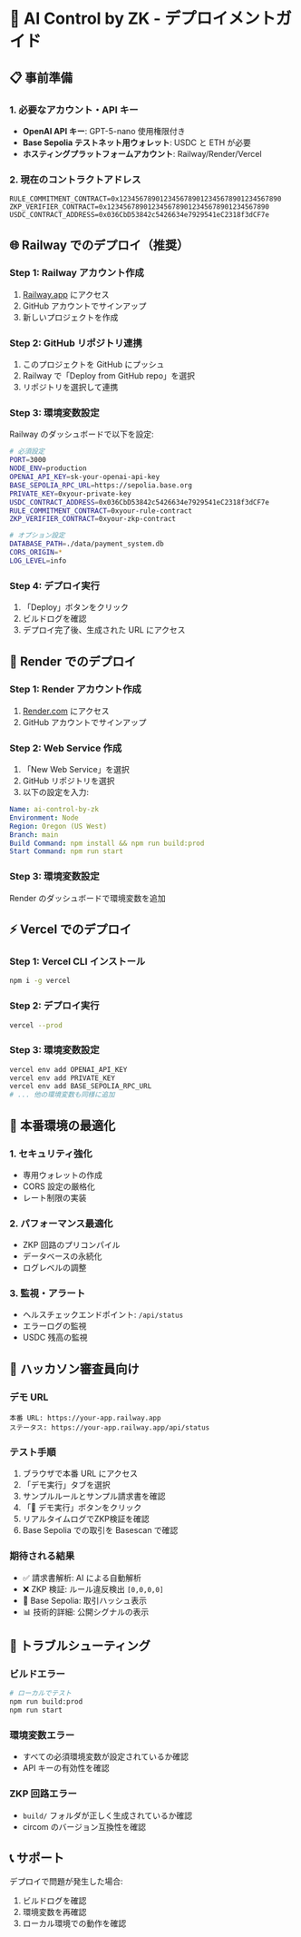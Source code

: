 # 🚀 AI Control by ZK - デプロイメントガイド

## 📋 事前準備

### 1. 必要なアカウント・API キー
- **OpenAI API キー**: GPT-5-nano 使用権限付き
- **Base Sepolia テストネット用ウォレット**: USDC と ETH が必要
- **ホスティングプラットフォームアカウント**: Railway/Render/Vercel

### 2. 現在のコントラクトアドレス
```
RULE_COMMITMENT_CONTRACT=0x1234567890123456789012345678901234567890
ZKP_VERIFIER_CONTRACT=0x1234567890123456789012345678901234567890
USDC_CONTRACT_ADDRESS=0x036CbD53842c5426634e7929541eC2318f3dCF7e
```

## 🌐 Railway でのデプロイ（推奨）

### Step 1: Railway アカウント作成
1. [Railway.app](https://railway.app) にアクセス
2. GitHub アカウントでサインアップ
3. 新しいプロジェクトを作成

### Step 2: GitHub リポジトリ連携
1. このプロジェクトを GitHub にプッシュ
2. Railway で「Deploy from GitHub repo」を選択
3. リポジトリを選択して連携

### Step 3: 環境変数設定
Railway のダッシュボードで以下を設定:

```bash
# 必須設定
PORT=3000
NODE_ENV=production
OPENAI_API_KEY=sk-your-openai-api-key
BASE_SEPOLIA_RPC_URL=https://sepolia.base.org
PRIVATE_KEY=0xyour-private-key
USDC_CONTRACT_ADDRESS=0x036CbD53842c5426634e7929541eC2318f3dCF7e
RULE_COMMITMENT_CONTRACT=0xyour-rule-contract
ZKP_VERIFIER_CONTRACT=0xyour-zkp-contract

# オプション設定
DATABASE_PATH=./data/payment_system.db
CORS_ORIGIN=*
LOG_LEVEL=info
```

### Step 4: デプロイ実行
1. 「Deploy」ボタンをクリック
2. ビルドログを確認
3. デプロイ完了後、生成された URL にアクセス

## 🎯 Render でのデプロイ

### Step 1: Render アカウント作成
1. [Render.com](https://render.com) にアクセス
2. GitHub アカウントでサインアップ

### Step 2: Web Service 作成
1. 「New Web Service」を選択
2. GitHub リポジトリを選択
3. 以下の設定を入力:

```yaml
Name: ai-control-by-zk
Environment: Node
Region: Oregon (US West)
Branch: main
Build Command: npm install && npm run build:prod
Start Command: npm run start
```

### Step 3: 環境変数設定
Render のダッシュボードで環境変数を追加

## ⚡ Vercel でのデプロイ

### Step 1: Vercel CLI インストール
```bash
npm i -g vercel
```

### Step 2: デプロイ実行
```bash
vercel --prod
```

### Step 3: 環境変数設定
```bash
vercel env add OPENAI_API_KEY
vercel env add PRIVATE_KEY
vercel env add BASE_SEPOLIA_RPC_URL
# ... 他の環境変数も同様に追加
```

## 🔧 本番環境の最適化

### 1. セキュリティ強化
- 専用ウォレットの作成
- CORS 設定の厳格化
- レート制限の実装

### 2. パフォーマンス最適化
- ZKP 回路のプリコンパイル
- データベースの永続化
- ログレベルの調整

### 3. 監視・アラート
- ヘルスチェックエンドポイント: `/api/status`
- エラーログの監視
- USDC 残高の監視

## 🎪 ハッカソン審査員向け

### デモ URL
```
本番 URL: https://your-app.railway.app
ステータス: https://your-app.railway.app/api/status
```

### テスト手順
1. ブラウザで本番 URL にアクセス
2. 「デモ実行」タブを選択
3. サンプルルールとサンプル請求書を確認
4. 「🚀 デモ実行」ボタンをクリック
5. リアルタイムログでZKP検証を確認
6. Base Sepolia での取引を Basescan で確認

### 期待される結果
- ✅ 請求書解析: AI による自動解析
- ❌ ZKP 検証: ルール違反検出 `[0,0,0,0]`
- 🔗 Base Sepolia: 取引ハッシュ表示
- 📊 技術的詳細: 公開シグナルの表示

## 🚨 トラブルシューティング

### ビルドエラー
```bash
# ローカルでテスト
npm run build:prod
npm run start
```

### 環境変数エラー
- すべての必須環境変数が設定されているか確認
- API キーの有効性を確認

### ZKP 回路エラー
- `build/` フォルダが正しく生成されているか確認
- circom のバージョン互換性を確認

## 📞 サポート

デプロイで問題が発生した場合:
1. ビルドログを確認
2. 環境変数を再確認
3. ローカル環境での動作を確認 